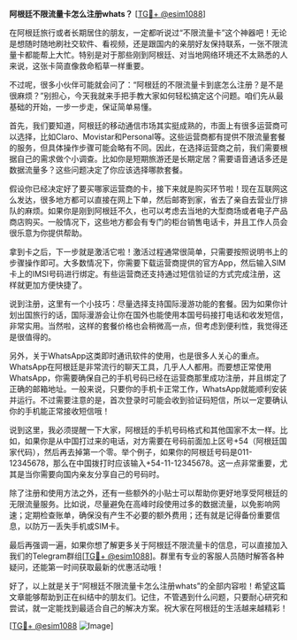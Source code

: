 **阿根廷不限流量卡怎么注册whats？** [[TG💪+ @esim1088](https://t.me/s/esim1088)]

在阿根廷旅行或者长期居住的朋友，一定都听说过“不限流量卡”这个神器吧！无论是想随时随地刷社交软件、看视频，还是跟国内的亲朋好友保持联系，一张不限流量卡都能帮上大忙。特别是对于那些刚到阿根廷、对当地网络环境还不太熟悉的人来说，这张卡简直像救命稻草一样重要。

不过呢，很多小伙伴可能就会问了：“阿根廷的不限流量卡到底怎么注册？是不是很麻烦？”别担心，今天我就来手把手教大家如何轻松搞定这个问题。咱们先从最基础的开始，一步一步走，保证简单易懂。

首先，我们要知道，阿根廷的移动通信市场其实挺成熟的，市面上有很多运营商可以选择，比如Claro、Movistar和Personal等。这些运营商都有提供不限流量套餐的服务，但具体操作步骤可能会略有不同。因此，在选择运营商之前，我们需要根据自己的需求做个小调查。比如你是短期旅游还是长期定居？需要语音通话多还是数据流量多？这些问题决定了你应该选择哪款套餐。

假设你已经决定好了要买哪家运营商的卡，接下来就是购买环节啦！现在互联网这么发达，很多地方都可以直接在网上下单，然后邮寄到家，省去了亲自去营业厅排队的麻烦。如果你是刚到阿根廷不久，也可以考虑去当地的大型商场或者电子产品商店购买。一般情况下，这些地方都会有专门的柜台销售电话卡，并且工作人员会很乐意为你提供帮助。

拿到卡之后，下一步就是激活它啦！激活过程通常很简单，只需要按照说明书上的步骤操作即可。大多数情况下，你需要下载运营商提供的官方App，然后输入SIM卡上的IMSI号码进行绑定。有些运营商还支持通过短信验证的方式完成注册，这样就更加方便快捷了。

说到注册，这里有一个小技巧：尽量选择支持国际漫游功能的套餐。因为如果你计划出国旅行的话，国际漫游会让你在国外也能使用本国号码接打电话和收发短信，非常实用。当然啦，这样的套餐价格也会稍微高一点，但考虑到便利性，我觉得还是很值得的。

另外，关于WhatsApp这类即时通讯软件的使用，也是很多人关心的重点。WhatsApp在阿根廷是非常流行的聊天工具，几乎人人都用。而要想正常使用WhatsApp，你需要确保自己的手机号码已经在运营商那里成功注册，并且绑定了正确的邮箱地址。一般来说，只要你的手机卡正常工作，WhatsApp就能顺利安装并运行。不过需要注意的是，首次登录时可能会收到验证码短信，所以一定要确认你的手机能正常接收短信哦！

说到这里，我必须提醒一下大家，阿根廷的手机号码格式和其他国家不太一样。比如，如果你是从中国打过来的电话，对方需要在号码前面加上区号+54（阿根廷国家代码），然后再去掉第一个零。举个例子，如果你的阿根廷号码是011-12345678，那么在中国拨打时应该输入+54-11-12345678。这一点非常重要，尤其是当你需要向国内亲友分享自己的号码时。

除了注册和使用方法之外，还有一些额外的小贴士可以帮助你更好地享受阿根廷的无限流量服务。比如说，尽量避免在高峰时段使用过多的数据流量，以免影响网速；定期检查账单，确保没有产生不必要的额外费用；还有就是记得备份重要信息，以防万一丢失手机或SIM卡。

最后再强调一遍，如果你想了解更多关于阿根廷不限流量卡的信息，可以直接加入我们的Telegram群组[[TG💪+ @esim1088](https://t.me/s/esim1088)]。群里有专业的客服人员随时解答各种疑问，还能第一时间获取最新的优惠活动哦！

好了，以上就是关于“阿根廷不限流量卡怎么注册whats”的全部内容啦！希望这篇文章能够帮助到正在纠结中的朋友们。记住，不管遇到什么问题，只要耐心研究和尝试，就一定能找到最适合自己的解决方案。祝大家在阿根廷的生活越来越精彩！

[[TG💪+ @esim1088](https://t.me/s/esim1088) ![Image](https://i.postimg.cc/4NQfJmqS/Snipaste-2025-05-13-00-14-12.png)]